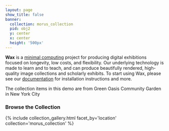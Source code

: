 ```yaml
---
layout: page
show_title: false
banner:
  collection: morus_collection
  pid: obj2
  y: center
  x: center
  height: '500px'
---
```


__Wax__ is a [minimal computing](http://go-dh.github.io/mincomp/) project for producing digital exhibitions focused on longevity, low costs, and flexibility. Our underlying technology is made to learn and to teach, and can produce beautifully rendered, high-quality image collections and scholarly exhibits. To start using Wax, please see our [documentation](https://minicomp.github.io/wiki/#/wax/) for installation instructions and more.

The collection items in this demo are from Green Oasis Community Garden in New York City

### Browse the Collection

{% include collection_gallery.html facet_by='location' collection='morus_collection' %}
